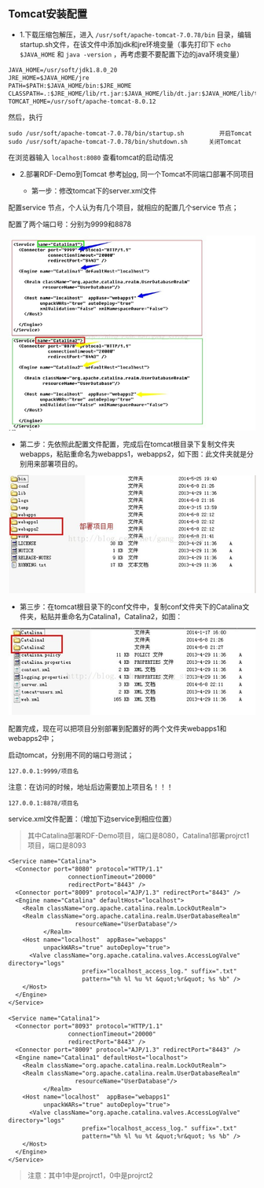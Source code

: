 ## Tomcat安装配置

* 1.下载压缩包解压，进入 `/usr/soft/apache-tomcat-7.0.78/bin` 目录，编辑startup.sh文件，在该文件中添加jdk和jre环境变量（事先打印下 `echo $JAVA_HOME` 和 `java -version` ，再考虑要不要配置下边的java环境变量）

```
JAVA_HOME=/usr/soft/jdk1.8.0_20
JRE_HOME=$JAVA_HOME/jre
PATH=$PATH:$JAVA_HOME/bin:$JRE_HOME
CLASSPATH=.:$JRE_HOME/lib/rt.jar:$JAVA_HOME/lib/dt.jar:$JAVA_HOME/lib/tools.jar
TOMCAT_HOME=/usr/soft/apache-tomcat-8.0.12
```

然后，执行

```
sudo /usr/soft/apache-tomcat-7.0.78/bin/startup.sh          开启Tomcat
sudo /usr/soft/apache-tomcat-7.0.78/bin/shutdown.sh      关闭Tomcat
```

在浏览器输入 `localhost:8080` 查看tomcat的启动情况

* 2.部署RDF-Demo到Tomcat
参考[blog](http://blog.csdn.net/dy898850285/article/details/60134798), 同一个Tomcat不同端口部署不同项目

   * 第一步：修改tomcat下的server.xml文件

配置service 节点，个人认为有几个项目，就相应的配置几个service 节点；

配置了两个端口号：分别为9999和8878

![](img/d_03.jpeg)

   * 第二步：先依照此配置文件配置，完成后在tomcat根目录下复制文件夹webapps，粘贴重命名为webapps1，webapps2，如下图：此文件夹就是分别用来部署项目的。

![](img/d_04.jpeg)

   * 第三步：在tomcat根目录下的conf文件中，复制conf文件夹下的Catalina文件夹，粘贴并重命名为Catalina1，Catalina2，如图：

![](img/d_05.jpeg)

配置完成，现在可以把项目分别部署到配置好的两个文件夹webapps1和webapps2中；

启动tomcat，分别用不同的端口号测试；

```
127.0.0.1:9999/项目名
```

注意：在访问的时候，地址后边需要加上项目名！！！

```
127.0.0.1:8878/项目名
```

service.xml文件配置：（增加下边service到相应位置）

> 其中Catalina部署RDF-Demo项目，端口是8080，Catalina1部署projrct1项目，端口是8093

```
<Service name="Catalina">
  <Connector port="8080" protocol="HTTP/1.1"
                 connectionTimeout="20000"
                 redirectPort="8443" />
  <Connector port="8009" protocol="AJP/1.3" redirectPort="8443" />
  <Engine name="Catalina" defaultHost="localhost">
    <Realm className="org.apache.catalina.realm.LockOutRealm">
    <Realm className="org.apache.catalina.realm.UserDatabaseRealm"
                   resourceName="UserDatabase"/>
          </Realm>
    <Host name="localhost"  appBase="webapps"
          unpackWARs="true" autoDeploy="true">
      <Valve className="org.apache.catalina.valves.AccessLogValve" directory="logs"
                     prefix="localhost_access_log." suffix=".txt"
                     pattern="%h %l %u %t &quot;%r&quot; %s %b" />
    </Host>
  </Engine>
</Service>

<Service name="Catalina1">
  <Connector port="8093" protocol="HTTP/1.1"
                 connectionTimeout="20000"
                 redirectPort="8443" />
  <Connector port="8009" protocol="AJP/1.3" redirectPort="8443" />
  <Engine name="Catalina1" defaultHost="localhost">
    <Realm className="org.apache.catalina.realm.LockOutRealm">
    <Realm className="org.apache.catalina.realm.UserDatabaseRealm"
                   resourceName="UserDatabase"/>
          </Realm>
    <Host name="localhost"  appBase="webapps1"
          unpackWARs="true" autoDeploy="true">
      <Valve className="org.apache.catalina.valves.AccessLogValve" directory="logs"
                     prefix="localhost_access_log." suffix=".txt"
                     pattern="%h %l %u %t &quot;%r&quot; %s %b" />
    </Host>
  </Engine>
</Service>
```

> 注意：其中1中是projrct1，0中是projrct2
